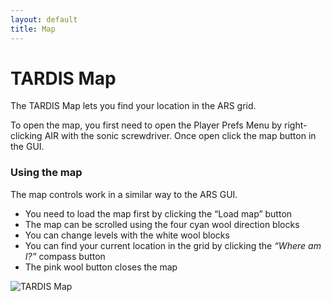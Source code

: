```yaml
---
layout: default
title: Map
---
```


# TARDIS Map

The TARDIS Map lets you find your location in the ARS grid.

To open the map, you first need to open the Player Prefs Menu by right-clicking AIR with the sonic screwdriver. Once
open click the map button in the GUI.

### Using the map

The map controls work in a similar way to the ARS GUI.

- You need to load the map first by clicking the “Load map” button
- The map can be scrolled using the four cyan wool direction blocks
- You can change levels with the white wool blocks
- You can find your current location in the grid by clicking the _“Where am I?”_ compass button
- The pink wool button closes the map

![TARDIS Map](images/docs/tardis_map.jpg)

